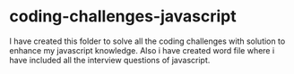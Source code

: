 # coding-challenges-javascript
I have created this folder to solve all the coding challenges with solution to enhance my javascript knowledge. Also i have created word file where i have included all the interview questions of javascript.
